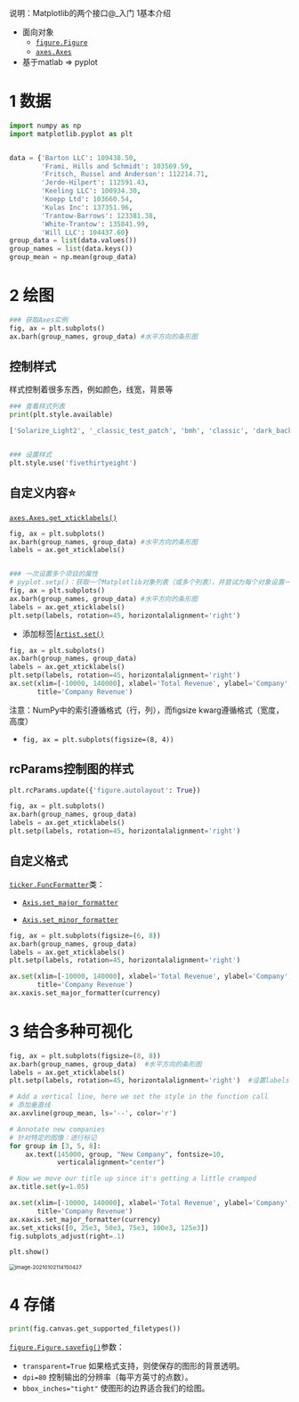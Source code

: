 说明：Matplotlib的两个接口@_入门 1基本介绍

- 面向对象
  - [`figure.Figure`](https://matplotlib.org/api/_as_gen/matplotlib.figure.Figure.html#matplotlib.figure.Figure)
  - [`axes.Axes`](https://matplotlib.org/api/axes_api.html#matplotlib.axes.Axes) 
- 基于matlab => pyplot

# 1 数据

```python
import numpy as np
import matplotlib.pyplot as plt


data = {'Barton LLC': 109438.50,
        'Frami, Hills and Schmidt': 103569.59,
        'Fritsch, Russel and Anderson': 112214.71,
        'Jerde-Hilpert': 112591.43,
        'Keeling LLC': 100934.30,
        'Koepp Ltd': 103660.54,
        'Kulas Inc': 137351.96,
        'Trantow-Barrows': 123381.38,
        'White-Trantow': 135841.99,
        'Will LLC': 104437.60}
group_data = list(data.values())
group_names = list(data.keys())
group_mean = np.mean(group_data)
```





# 2 绘图

```python
### 获取Axes实例
fig, ax = plt.subplots()
ax.barh(group_names, group_data) #水平方向的条形图
```



## 控制样式

样式控制着很多东西，例如颜色，线宽，背景等

```python
### 查看样式列表
print(plt.style.available)

['Solarize_Light2', '_classic_test_patch', 'bmh', 'classic', 'dark_background', 'fast', 'fivethirtyeight', 'ggplot', 'grayscale', 'seaborn', 'seaborn-bright', 'seaborn-colorblind', 'seaborn-dark', 'seaborn-dark-palette', 'seaborn-darkgrid', 'seaborn-deep', 'seaborn-muted', 'seaborn-notebook', 'seaborn-paper', 'seaborn-pastel', 'seaborn-poster', 'seaborn-talk', 'seaborn-ticks', 'seaborn-white', 'seaborn-whitegrid', 'tableau-colorblind10']


### 设置样式
plt.style.use('fivethirtyeight')
```





## 自定义内容⭐

[`axes.Axes.get_xticklabels()`](https://matplotlib.org/api/_as_gen/matplotlib.axes.Axes.get_xticklabels.html#matplotlib.axes.Axes.get_xticklabels)

```python
fig, ax = plt.subplots()
ax.barh(group_names, group_data) #水平方向的条形图
labels = ax.get_xticklabels()


### 一次设置多个项目的属性
# pyplot.setp()：获取一个Matplotlib对象列表（或多个列表），并尝试为每个对象设置一些样式元素
fig, ax = plt.subplots()
ax.barh(group_names, group_data) #水平方向的条形图
labels = ax.get_xticklabels()
plt.setp(labels, rotation=45, horizontalalignment='right')
```

- 添加标签|[`Artist.set()`](https://matplotlib.org/api/_as_gen/matplotlib.artist.Artist.set.html#matplotlib.artist.Artist.set)

```python
fig, ax = plt.subplots()
ax.barh(group_names, group_data)
labels = ax.get_xticklabels()
plt.setp(labels, rotation=45, horizontalalignment='right')
ax.set(xlim=[-10000, 140000], xlabel='Total Revenue', ylabel='Company',
       title='Company Revenue')
```

注意：NumPy中的索引遵循格式（行，列），而figsize kwarg遵循格式（宽度，高度）

- `fig, ax = plt.subplots(figsize=(8, 4))`



## rcParams控制图的样式

```python
plt.rcParams.update({'figure.autolayout': True})

fig, ax = plt.subplots()
ax.barh(group_names, group_data)
labels = ax.get_xticklabels()
plt.setp(labels, rotation=45, horizontalalignment='right')
```





## 自定义格式

[`ticker.FuncFormatter`](https://matplotlib.org/api/ticker_api.html#matplotlib.ticker.FuncFormatter)类：

- [`Axis.set_major_formatter`](https://matplotlib.org/api/_as_gen/matplotlib.axis.Axis.set_major_formatter.html#matplotlib.axis.Axis.set_major_formatter)

- [`Axis.set_minor_formatter`](https://matplotlib.org/api/_as_gen/matplotlib.axis.Axis.set_minor_formatter.html#matplotlib.axis.Axis.set_minor_formatter)

```python
fig, ax = plt.subplots(figsize=(6, 8))
ax.barh(group_names, group_data)
labels = ax.get_xticklabels()
plt.setp(labels, rotation=45, horizontalalignment='right') 

ax.set(xlim=[-10000, 140000], xlabel='Total Revenue', ylabel='Company',
       title='Company Revenue')
ax.xaxis.set_major_formatter(currency)
```





# 3 结合多种可视化

```python
fig, ax = plt.subplots(figsize=(8, 8))
ax.barh(group_names, group_data)  #水平方向的条形图
labels = ax.get_xticklabels()
plt.setp(labels, rotation=45, horizontalalignment='right')  #设置labels的样式

# Add a vertical line, here we set the style in the function call
# 添加垂直线
ax.axvline(group_mean, ls='--', color='r') 

# Annotate new companies
# 针对特定的图像：进行标记
for group in [3, 5, 8]:
    ax.text(145000, group, "New Company", fontsize=10,
            verticalalignment="center")

# Now we move our title up since it's getting a little cramped
ax.title.set(y=1.05)

ax.set(xlim=[-10000, 140000], xlabel='Total Revenue', ylabel='Company',
       title='Company Revenue')
ax.xaxis.set_major_formatter(currency)
ax.set_xticks([0, 25e3, 50e3, 75e3, 100e3, 125e3])
fig.subplots_adjust(right=.1)

plt.show()
```

<img src="https://cdn.jsdelivr.net/gh/DaiDuncan/PicUploader/img/20210102114150.png" alt="image-20210102114150427" style="zoom:67%;" />



# 4 存储

```python
print(fig.canvas.get_supported_filetypes())
```

[`figure.Figure.savefig()`](https://matplotlib.org/api/_as_gen/matplotlib.figure.Figure.html#matplotlib.figure.Figure.savefig)参数：

- `transparent=True` 如果格式支持，则使保存的图形的背景透明。
- `dpi=80` 控制输出的分辨率（每平方英寸的点数）。
- `bbox_inches="tight"` 使图形的边界适合我们的绘图。